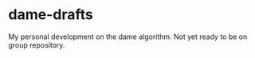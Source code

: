 # dame-drafts
My personal development on the dame algorithm. Not yet ready to be on group repository.
